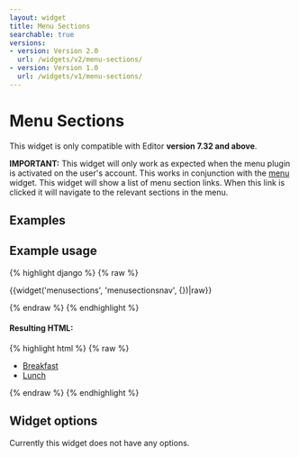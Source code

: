 ```yaml
---
layout: widget
title: Menu Sections
searchable: true
versions:
- version: Version 2.0
  url: /widgets/v2/menu-sections/
- version: Version 1.0
  url: /widgets/v1/menu-sections/
---
```


# Menu Sections

This widget is only compatible with Editor **version 7.32 and above**.

**IMPORTANT:** This widget will only work as expected when the menu plugin is activated on the user's account. This works in conjunction with the [menu](/widgets/v2/menu/) widget. This widget will show a list of menu section links. When this link is clicked it will navigate to the relevant sections in the menu.

## Examples

## Example usage

{% highlight django %}
{% raw %}

  {{widget('menusections', 'menusectionsnav', {})|raw}}

{% endraw %}
{% endhighlight %}

#### Resulting HTML:

{% highlight html %}
{% raw %}

<div id="page-zones__main-widgets__menusectionsWidget" data-name="menusections" class="widget  widget--zone-widget">
  <div class="bk-menusections  menusections  widget__menusections">
    <nav class="menusections-body  menusections__navigation-body">
      <ul class="menusections-list  menusections__navigation-list  js-menu-section-list">
        <li class="menusections-item  menusections__menusections-item">
          <a class="menu-item-name  menusections__item-name" href="#menu-section-373">Breakfast</a>
        </li>
        <li class="menusections-item  menusections__menusections-item">
          <a class="menu-item-name  menusections__item-name" href="#menu-section-374">Lunch</a>
        </li>
      </ul>
    </nav>
  </div>
</div>

{% endraw %}
{% endhighlight %}

## Widget options

Currently this widget does not have any options.
